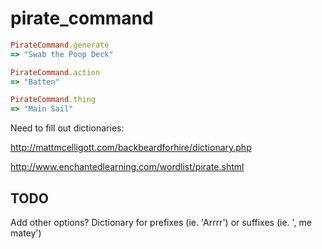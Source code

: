 pirate_command
===============


```ruby
PirateCommand.generate
=> "Swab the Poop Deck"

PirateCommand.action
=> "Batten"

PirateCommand.thing
=> "Main Sail"

```

Need to fill out dictionaries:

http://mattmcelligott.com/backbeardforhire/dictionary.php

http://www.enchantedlearning.com/wordlist/pirate.shtml


TODO
-----------------------

Add other options? Dictionary for prefixes (ie. 'Arrrr') or suffixes (ie. ', me matey')
